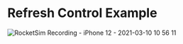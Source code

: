 # Refresh Control Example


![RocketSim Recording - iPhone 12 - 2021-03-10 10 56 11](https://user-images.githubusercontent.com/205066/110666876-50276e80-818f-11eb-99c0-943442c5509a.gif)
